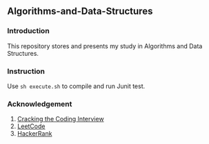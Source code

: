 ## Algorithms-and-Data-Structures

### Introduction
This repository stores and presents my study in Algorithms and Data Structures.

### Instruction
Use ```sh execute.sh``` to compile and run Junit test.

### Acknowledgement
1. [Cracking the Coding Interview](http://www.careercup.com/book)
2. [LeetCode](https://leetcode.com)
3. [HackerRank](http://hackerrank.com)
